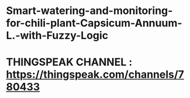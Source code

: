 # Smart-watering-and-monitoring-for-chili-plant-Capsicum-Annuum-L.-with-Fuzzy-Logic
# THINGSPEAK CHANNEL : https://thingspeak.com/channels/780433
